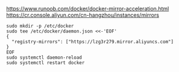 https://www.runoob.com/docker/docker-mirror-acceleration.html
https://cr.console.aliyun.com/cn-hangzhou/instances/mirrors
```
sudo mkdir -p /etc/docker
sudo tee /etc/docker/daemon.json <<-'EOF'
{
  "registry-mirrors": ["https://lzg3r279.mirror.aliyuncs.com"]
}
EOF
sudo systemctl daemon-reload
sudo systemctl restart docker
```
